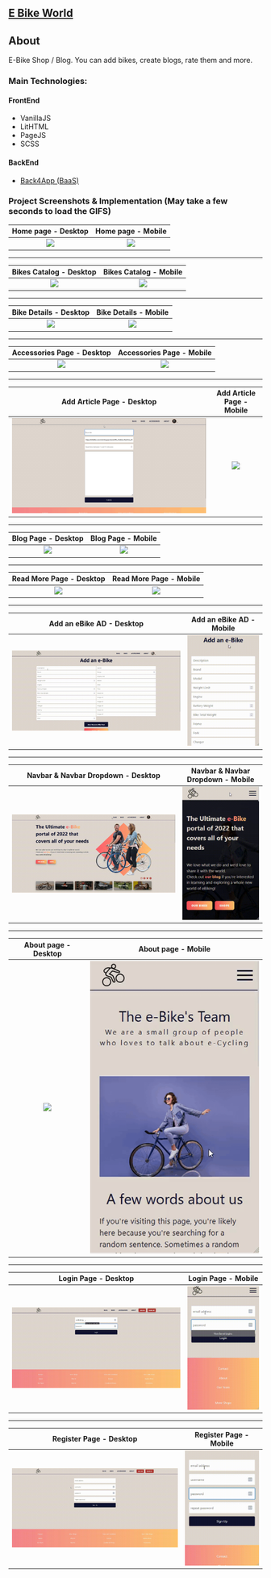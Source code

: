 ## [E Bike World](https://ebike-world.web.app)

## About

E-Bike Shop / Blog. You can add bikes, create blogs, rate them and more.

### Main Technologies:

#### FrontEnd

-   VanillaJS
-   LitHTML
-   PageJS
-   SCSS

#### BackEnd

-   [Back4App (BaaS)](https://www.back4app.com/)

### Project Screenshots & Implementation (May take a few seconds to load the GIFS)

|            Home page - Desktop            |            Home page - Mobile            |
| :---------------------------------------: | :--------------------------------------: |
| ![](./screenshots/homepage%20desktop.gif) | ![](./screenshots/homepage%20mobile.gif) |

---

|             Bikes Catalog - Desktop              |             Bikes Catalog - Mobile              |
| :----------------------------------------------: | :---------------------------------------------: |
| ![](./screenshots/bikes%20catalog%20desktop.gif) | ![](./screenshots/bikes%20catalog%20mobile.gif) |

---

|             Bike Details - Desktop              |             Bike Details - Mobile              |
| :---------------------------------------------: | :--------------------------------------------: |
| ![](./screenshots/bike%20details%20desktop.gif) | ![](./screenshots/bike%20details%20mobile.gif) |

---

|          Accessories Page - Desktop          |          Accessories Page - Mobile          |
| :------------------------------------------: | :-----------------------------------------: |
| ![](./screenshots/accessories%20desktop.gif) | ![](./screenshots/accessories%20mobile.gif) |

---

|           Add Article Page - Desktop           |           Add Article Page - Mobile           |
| :--------------------------------------------: | :-------------------------------------------: |
| ![](./screenshots/add%20article%20desktop.gif) | ![](./screenshots/add%20article%20mobile.gif) |

---

|            Blog Page - Desktop            |            Blog Page - Mobile            |
| :---------------------------------------: | :--------------------------------------: |
| ![](./screenshots/blogpage%20desktop.gif) | ![](./screenshots/blogpage%20mobile.gif) |

---

|        Read More Page - Desktop        |             Read More Page - Mobile             |
| :------------------------------------: | :---------------------------------------------: |
| ![](./screenshots/readmore%20page.gif) | ![](./screenshots/readmore%20page%20mobile.gif) |

---

|            Add an eBike AD - Desktop            |            Add an eBike AD - Mobile            |
| :---------------------------------------------: | :--------------------------------------------: |
| ![](./screenshots/create%20eBike%20desktop.gif) | ![](./screenshots/create%20eBike%20mobile.gif) |

---

|   Navbar & Navbar Dropdown - Desktop    |   Navbar & Navbar Dropdown - Mobile    |
| :-------------------------------------: | :------------------------------------: |
| ![](./screenshots/navbar%20desktop.gif) | ![](./screenshots/navbar%20mobile.gif) |

---

|             About page - Desktop              |              About page - Mobile              |
| :-------------------------------------------: | :-------------------------------------------: |
| ![](./screenshots/about%20page%20desktop.gif) | ![](./screenshots/about%20mobile.gif) |

---

|          Login Page - Desktop          |          Login Page - Mobile          |
| :------------------------------------: | :-----------------------------------: |
| ![](./screenshots/login%20desktop.gif) | ![](./screenshots/login%20mobile.gif) |

---

|          Register Page - Desktop          |          Register Page - Mobile          |
| :---------------------------------------: | :--------------------------------------: |
| ![](./screenshots/register%20desktop.gif) | ![](./screenshots/register%20mobile.gif) |
